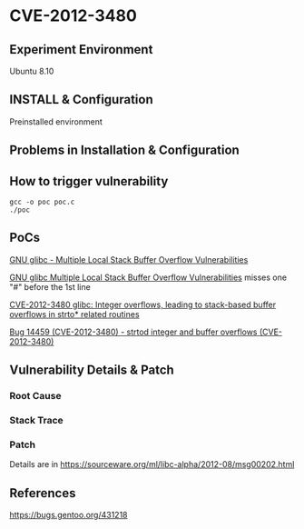 # CVE-2012-3480

## Experiment Environment

Ubuntu 8.10

## INSTALL & Configuration

Preinstalled environment

## Problems in Installation & Configuration


## How to trigger vulnerability

```
gcc -o poc poc.c
./poc
```

## PoCs

[GNU glibc - Multiple Local Stack Buffer Overflow Vulnerabilities](https://www.exploit-db.com/exploits/37631/)

[GNU glibc Multiple Local Stack Buffer Overflow Vulnerabilities](https://www.securityfocus.com/bid/54982/exploit) misses one "#" before the 1st line

[CVE-2012-3480 glibc: Integer overflows, leading to stack-based buffer overflows in strto* related routines](https://bugzilla.redhat.com/show_bug.cgi?id=CVE-2012-3480)

[Bug 14459 (CVE-2012-3480) - strtod integer and buffer overflows (CVE-2012-3480)](https://sourceware.org/bugzilla/show_bug.cgi?id=14459)

## Vulnerability Details & Patch

### Root Cause

### Stack Trace

### Patch

Details are in <https://sourceware.org/ml/libc-alpha/2012-08/msg00202.html>

## References

<https://bugs.gentoo.org/431218>
